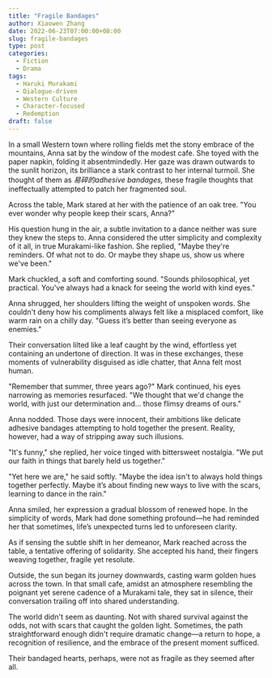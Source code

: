 ```yaml
---
title: "Fragile Bandages"
author: Xiaowen Zhang
date: 2022-06-23T07:00:00+08:00
slug: fragile-bandages
type: post
categories:
  - Fiction
  - Drama
tags:
  - Haruki Murakami
  - Dialogue-driven
  - Western Culture
  - Character-focused
  - Redemption
draft: false
---
```


In a small Western town where rolling fields met the stony embrace of the mountains, Anna sat by the window of the modest cafe. She toyed with the paper napkin, folding it absentmindedly. Her gaze was drawn outwards to the sunlit horizon, its brilliance a stark contrast to her internal turmoil. She thought of them as *易碎的adhesive bandages,* these fragile thoughts that ineffectually attempted to patch her fragmented soul.

Across the table, Mark stared at her with the patience of an oak tree. "You ever wonder why people keep their scars, Anna?"

His question hung in the air, a subtle invitation to a dance neither was sure they knew the steps to. Anna considered the utter simplicity and complexity of it all, in true Murakami-like fashion. She replied, "Maybe they're reminders. Of what not to do. Or maybe they shape us, show us where we've been."

Mark chuckled, a soft and comforting sound. "Sounds philosophical, yet practical. You've always had a knack for seeing the world with kind eyes."

Anna shrugged, her shoulders lifting the weight of unspoken words. She couldn't deny how his compliments always felt like a misplaced comfort, like warm rain on a chilly day. "Guess it’s better than seeing everyone as enemies."

Their conversation lilted like a leaf caught by the wind, effortless yet containing an undertone of direction. It was in these exchanges, these moments of vulnerability disguised as idle chatter, that Anna felt most human.

"Remember that summer, three years ago?" Mark continued, his eyes narrowing as memories resurfaced. "We thought that we'd change the world, with just our determination and... those flimsy dreams of ours."

Anna nodded. Those days were innocent, their ambitions like delicate adhesive bandages attempting to hold together the present. Reality, however, had a way of stripping away such illusions.

"It's funny," she replied, her voice tinged with bittersweet nostalgia. "We put our faith in things that barely held us together."

"Yet here we are," he said softly. "Maybe the idea isn't to always hold things together perfectly. Maybe it’s about finding new ways to live with the scars, learning to dance in the rain."

Anna smiled, her expression a gradual blossom of renewed hope. In the simplicity of words, Mark had done something profound—he had reminded her that sometimes, life’s unexpected turns led to unforeseen clarity.

As if sensing the subtle shift in her demeanor, Mark reached across the table, a tentative offering of solidarity. She accepted his hand, their fingers weaving together, fragile yet resolute.

Outside, the sun began its journey downwards, casting warm golden hues across the town. In that small cafe, amidst an atmosphere resembling the poignant yet serene cadence of a Murakami tale, they sat in silence, their conversation trailing off into shared understanding.

The world didn't seem as daunting. Not with shared survival against the odds, not with scars that caught the golden light. Sometimes, the path straightforward enough didn't require dramatic change—a return to hope, a recognition of resilience, and the embrace of the present moment sufficed.

Their bandaged hearts, perhaps, were not as fragile as they seemed after all. 